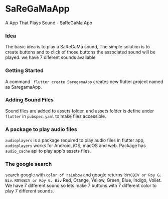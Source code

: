 # SaReGaMaApp

A App That Plays Sound - SaReGaMa App 

### Idea
The basic idea is to  play a SaReGaMa sound, The simple solution is to create buttons and to click of those buttons the associated sound will be played. we have 7 diferent sounds available

### Getting Started
A command ``` flutter create SaregamaApp``` creates new flutter project named as SaregamaApp.

### Adding Sound Files
Sound files are added to assets folder, and assets folder is define under
```flutter``` in ```pubspec.yaml``` to make files accessible.

### A package to play audio files
```audioplayers``` is a package required to play audio files in flutter app, ```audioplayers``` works for Android, iOS, macOS and web. Package has ```audio_cache``` api to play app's assets files.

### The google search
search google with ```color of rainbow``` and google returns ```ROYGBIV or Roy G. Biv```.
```ROYGBIV or Roy G. Biv``` Red, Orange, Yellow, Green, Blue, Indigo, Voilet. We have 7 different sound so lets make 7 buttons with 7 different color to play 7 different sounds.